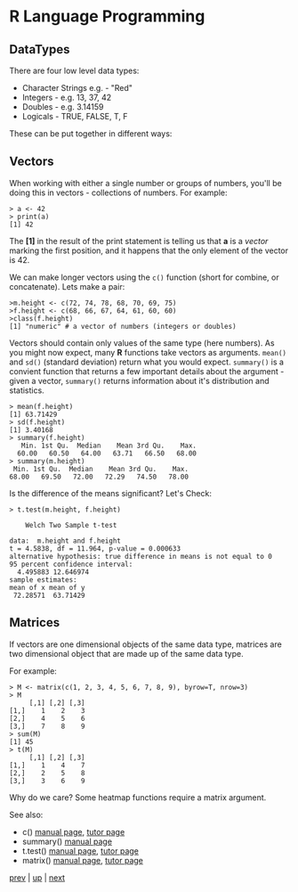 # R Language Programming 

## DataTypes

There are four low level data types:

* Character Strings e.g. - "Red"
* Integers - e.g. 13, 37, 42
* Doubles - e.g. 3.14159
* Logicals - TRUE, FALSE, T, F


These can be put together in different ways:

## Vectors

When working with either a single number or groups of numbers, you'll be doing this in vectors - collections of numbers.  For example:

```
> a <- 42
> print(a)
[1] 42
```
The **[1]** in the result of the print statement is telling us that **a** is a _vector_ marking the first position,  and it happens that the only element of the vector is 42.

We can make longer vectors using the ```c()``` function (short for combine, or concatenate).  Lets make a pair:

```
>m.height <- c(72, 74, 78, 68, 70, 69, 75)
>f.height <- c(68, 66, 67, 64, 61, 60, 60)
>class(f.height)
[1] "numeric" # a vector of numbers (integers or doubles)
```

Vectors should contain only values of the same type (here numbers).   As you might now expect, many **R** functions take vectors as arguments.  ```mean()``` and ```sd()``` (standard deviation) return what you would expect.  ```summary()``` is a convient function that returns a few important details about the argument - given a vector, ```summary()``` returns information about it's distribution and statistics.

```
> mean(f.height)
[1] 63.71429
> sd(f.height)
[1] 3.40168
> summary(f.height)
   Min. 1st Qu.  Median    Mean 3rd Qu.    Max. 
  60.00   60.50   64.00   63.71   66.50   68.00
> summary(m.height)
 Min. 1st Qu.  Median    Mean 3rd Qu.    Max. 
68.00   69.50   72.00   72.29   74.50   78.00 
```

Is the difference of the means significant?  Let's Check:

```
> t.test(m.height, f.height)

	Welch Two Sample t-test

data:  m.height and f.height
t = 4.5838, df = 11.964, p-value = 0.000633
alternative hypothesis: true difference in means is not equal to 0
95 percent confidence interval:
  4.495883 12.646974
sample estimates:
mean of x mean of y 
 72.28571  63.71429 
```

## Matrices

If vectors are one dimensional objects of the same data type, matrices are two dimensional object that are made up of the same data type.

For example:

```
> M <- matrix(c(1, 2, 3, 4, 5, 6, 7, 8, 9), byrow=T, nrow=3)
> M
     [,1] [,2] [,3]
[1,]    1    2    3
[2,]    4    5    6
[3,]    7    8    9
> sum(M)
[1] 45
> t(M)
     [,1] [,2] [,3]
[1,]    1    4    7
[2,]    2    5    8
[3,]    3    6    9

```

Why do we care? Some heatmap functions require a matrix argument.

See also:

* c() [manual page](https://stat.ethz.ch/R-manual/R-devel/library/base/html/c.html), [tutor page](http://www.r-tutor.com/r-introduction/vector/combining-vectors)
* summary() [manual page](https://stat.ethz.ch/R-manual/R-devel/library/base/html/summary.html)
* t.test() [manual page](https://stat.ethz.ch/R-manual/R-devel/library/stats/html/t.test.html), [tutor page](http://www.r-tutor.com/elementary-statistics/inference-about-two-populations/population-mean-between-two-independent-samples)
* matrix() [manual page](https://stat.ethz.ch/R-manual/R-devel/library/base/html/matrix.html), [tutor page](http://www.r-tutor.com/r-introduction/matrix)


[prev](RBasics.md) | [up](../README.md) | [next](RListsFrames.md)
